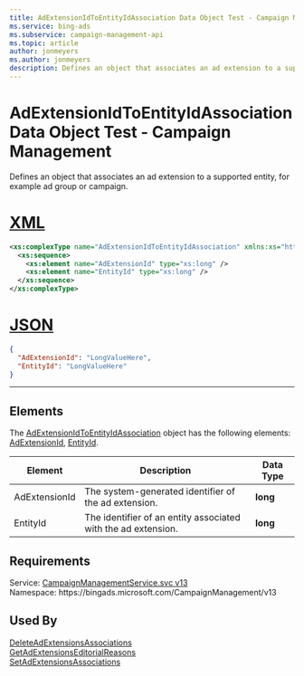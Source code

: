 ```yaml
---
title: AdExtensionIdToEntityIdAssociation Data Object Test - Campaign Management
ms.service: bing-ads
ms.subservice: campaign-management-api
ms.topic: article
author: jonmeyers
ms.author: jonmeyers
description: Defines an object that associates an ad extension to a supported entity, for example ad group or campaign.(test)
---
```

# AdExtensionIdToEntityIdAssociation Data Object Test - Campaign Management
Defines an object that associates an ad extension to a supported entity, for example ad group or campaign.

# [XML](#tab/xml)

```xml
<xs:complexType name="AdExtensionIdToEntityIdAssociation" xmlns:xs="http://www.w3.org/2001/XMLSchema">
  <xs:sequence>
    <xs:element name="AdExtensionId" type="xs:long" />
    <xs:element name="EntityId" type="xs:long" />
  </xs:sequence>
</xs:complexType>
```

# [JSON](#tab/json)

```json
{
  "AdExtensionId": "LongValueHere",
  "EntityId": "LongValueHere"
}
```

-----

## <a name="elements"></a>Elements

The [AdExtensionIdToEntityIdAssociation](adextensionidtoentityidassociation.md) object has the following elements: [AdExtensionId](#adextensionid), [EntityId](#entityid).

|Element|Description|Data Type|
|-----------|---------------|-------------|
|<a name="adextensionid"></a>AdExtensionId|The system-generated identifier of the ad extension.|**long**|
|<a name="entityid"></a>EntityId|The identifier of an entity associated with the ad extension.|**long**|

## Requirements
Service: [CampaignManagementService.svc v13](https://campaign.api.bingads.microsoft.com/Api/Advertiser/CampaignManagement/v13/CampaignManagementService.svc)  
Namespace: https\://bingads.microsoft.com/CampaignManagement/v13  

## Used By
[DeleteAdExtensionsAssociations](deleteadextensionsassociations.md)  
[GetAdExtensionsEditorialReasons](getadextensionseditorialreasons.md)  
[SetAdExtensionsAssociations](setadextensionsassociations.md)  
